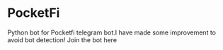 # PocketFi
Python bot for Pocketfi telegram bot.I have made some improvement to avoid bot detection! Join the bot here
